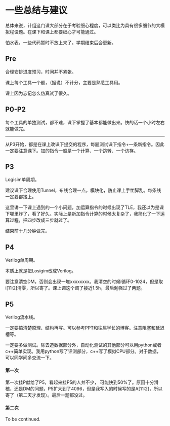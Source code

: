# 一些总结与建议

总体来说，计组这门课大部分在于考验细心程度，可以类比为具有很多细节的大模拟程设题。在课下和课上都要细心才可能通过。

怕水表，一些代码暂时不放上来了。学期结束后会更新。

## Pre

合理安排进度预习，时间并不紧张。

课上每个工具一个题，（据说）不计分，主要是熟悉工具用。

课上因为忘记怎么仿真试了很久。

## P0-P2

每个工具的单独测试，都不难，课下掌握了基本都能做出来。快的话一个小时左右就能做完。

-------------

从P3开始，都是在课上改课下提交的程序，每题测试课下指令+一条新指令。因此一定要注意课下。加的指令一般是一个计算、一个跳转、一个访存。

## P3

Logisim单周期。

建议课下合理使用Tunnel，布线合理一点，模块化，防止课上手忙脚乱。每条线一定要都接上。

这里讲一下课上遇到的一个小问题，加运算指令的时候出现了TLE，我还以为是课下哪里炸了，看了好久。实际上是新加指令计算的时候太复杂了，我简化了一下运算过程，把四步改成三步就过了。

结束前十几分钟做完。

## P4

Verilog单周期。

本质上就是把Losigim改成Verilog。

要注意清空DM，否则会出现一堆xxxxxxxx。我清空的时候i循环0-1024，但是取i[11:2]清零，所以寄了。课上调这个调了接近1.5h，最后勉强过了两题。

## P5

Verilog流水线。

一定要搞清楚原理、结构再写。可以参考PPT和往届学长的博客。注意阻塞和延迟槽等。

一定要多做测试。除去造数据部分外，自动化测试的其他部分可以用python或者c++简单实现。我用python写了评测部分，c++写了模拟CPU部分。对于数据，可以同学间多交流一下。

#### 第一次

第一次挂P献给了P5，看起来挂P5的人并不少， 可能快到50%了。原因十分滑稽，还是DM的问题，P5扩大到了4096，但是我写入的时候写的是A[11:2]，所以寄了（第二天才发现）。最后一题都没过。

#### 第二次

To be continued.